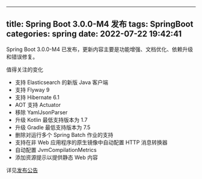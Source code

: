 -------------------------
title: Spring Boot 3.0.0-M4 发布
tags: SpringBoot
categories: spring
date: 2022-07-22 19:42:41
-------------------------

Spring Boot 3.0.0-M4 已发布，更新内容主要是功能增强、文档优化、依赖升级和错误修复。

值得关注的变化

- 支持 Elasticsearch 的新版 Java 客户端
- 支持 Flyway 9
- 支持 Hibernate 6.1
- AOT 支持 Actuator
- 移除 YamlJsonParser
- 升级 Kotlin 最低支持版本为 1.7
- 升级 Gradle 最低支持版本为 7.5
- 删除对运行多个 Spring Batch 作业的支持
- 支持在非 Web 应用程序的原生镜像中自动配置 HTTP 消息转换器
- 自动配置 JvmCompilationMetrics
- 添加资源提示以提供静态 Web 内容

详见[发布公告](https://spring.io/blog/2022/07/21/spring-boot-3-0-0-m4-available-now)